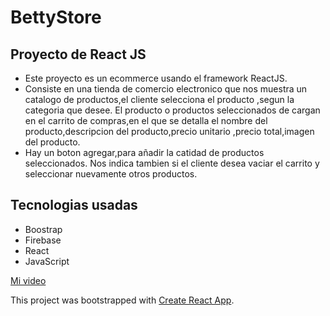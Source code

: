 #   BettyStore

## Proyecto de React JS

* Este proyecto es un ecommerce usando el framework ReactJS.
* Consiste en una tienda de comercio electronico que nos muestra un catalogo de productos,el cliente selecciona el producto ,segun la categoria que desee.
El producto o productos seleccionados de cargan en el carrito de compras,en el que se detalla el nombre del producto,descripcion del producto,precio unitario ,precio total,imagen del producto.
* Hay un boton agregar,para añadir la catidad de productos seleccionados.
Nos indica tambien si el cliente desea vaciar el carrito y seleccionar nuevamente otros productos.

## Tecnologias usadas
* Boostrap
* Firebase
* React 
* JavaScript

[Mi video](https://github.com/Beatriz1712/Ecommerce-ProyectoFinal-Suyo/assets/126209925/37b5af8d-0782-4104-a7fc-2eed72367099)



This project was bootstrapped with [Create React App](https://github.com/facebook/create-react-app).










